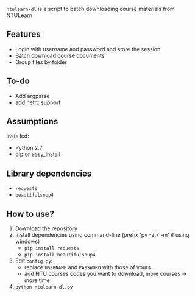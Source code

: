 `ntulearn-dl` is a script to batch downloading course materials from NTULearn

## Features
* Login with username and password and store the session
* Batch download course documents
* Group files by folder

## To-do
* Add argparse
* add netrc support

## Assumptions
Installed:
* Python 2.7
* pip or easy_install

## Library dependencies
* `requests`
* `beautifulsoup4`

## How to use?
1. Download the repository
2. Install dependencies using command-line (prefix 'py -2.7 -m' if using windows)
    - `pip install requests`
    - `pip install beautifulsoup4`
3. Edit `config.py`:
    - replace `USERNAME` and `PASSWORD` with those of yours
    - add NTU courses codes you want to download, more courses -> more time
4. `python ntulearn-dl.py`
